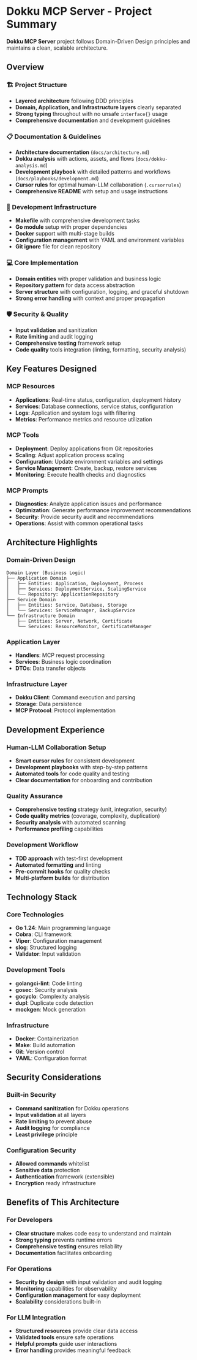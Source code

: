 # Dokku MCP Server - Project Summary

**Dokku MCP Server** project follows Domain-Driven Design principles and maintains a clean, scalable architecture.

## Overview

### 🏗️ Project Structure
- **Layered architecture** following DDD principles
- **Domain, Application, and Infrastructure layers** clearly separated
- **Strong typing** throughout with no unsafe `interface{}` usage
- **Comprehensive documentation** and development guidelines

### 📋 Documentation & Guidelines
- **Architecture documentation** (`docs/architecture.md`)
- **Dokku analysis** with actions, assets, and flows (`docs/dokku-analysis.md`)
- **Development playbook** with detailed patterns and workflows (`docs/playbooks/development.md`)
- **Cursor rules** for optimal human-LLM collaboration (`.cursorrules`)
- **Comprehensive README** with setup and usage instructions

### 🔧 Development Infrastructure
- **Makefile** with comprehensive development tasks
- **Go module** setup with proper dependencies
- **Docker** support with multi-stage builds
- **Configuration management** with YAML and environment variables
- **Git ignore** file for clean repository

### 💻 Core Implementation
- **Domain entities** with proper validation and business logic
- **Repository pattern** for data access abstraction
- **Server structure** with configuration, logging, and graceful shutdown
- **Strong error handling** with context and proper propagation

### 🛡️ Security & Quality
- **Input validation** and sanitization
- **Rate limiting** and audit logging
- **Comprehensive testing** framework setup
- **Code quality** tools integration (linting, formatting, security analysis)

## Key Features Designed

### MCP Resources
- **Applications**: Real-time status, configuration, deployment history
- **Services**: Database connections, service status, configuration
- **Logs**: Application and system logs with filtering
- **Metrics**: Performance metrics and resource utilization

### MCP Tools
- **Deployment**: Deploy applications from Git repositories
- **Scaling**: Adjust application process scaling
- **Configuration**: Update environment variables and settings
- **Service Management**: Create, backup, restore services
- **Monitoring**: Execute health checks and diagnostics

### MCP Prompts
- **Diagnostics**: Analyze application issues and performance
- **Optimization**: Generate performance improvement recommendations
- **Security**: Provide security audit and recommendations
- **Operations**: Assist with common operational tasks

## Architecture Highlights

### Domain-Driven Design
```
Domain Layer (Business Logic)
├── Application Domain
│   ├── Entities: Application, Deployment, Process
│   ├── Services: DeploymentService, ScalingService
│   └── Repository: ApplicationRepository
├── Service Domain
│   ├── Entities: Service, Database, Storage
│   └── Services: ServiceManager, BackupService
└── Infrastructure Domain
    ├── Entities: Server, Network, Certificate
    └── Services: ResourceMonitor, CertificateManager
```

### Application Layer
- **Handlers**: MCP request processing
- **Services**: Business logic coordination
- **DTOs**: Data transfer objects

### Infrastructure Layer
- **Dokku Client**: Command execution and parsing
- **Storage**: Data persistence
- **MCP Protocol**: Protocol implementation

## Development Experience

### Human-LLM Collaboration Setup
- **Smart cursor rules** for consistent development
- **Development playbooks** with step-by-step patterns
- **Automated tools** for code quality and testing
- **Clear documentation** for onboarding and contribution

### Quality Assurance
- **Comprehensive testing** strategy (unit, integration, security)
- **Code quality metrics** (coverage, complexity, duplication)
- **Security analysis** with automated scanning
- **Performance profiling** capabilities

### Development Workflow
- **TDD approach** with test-first development
- **Automated formatting** and linting
- **Pre-commit hooks** for quality checks
- **Multi-platform builds** for distribution

## Technology Stack

### Core Technologies
- **Go 1.24**: Main programming language
- **Cobra**: CLI framework
- **Viper**: Configuration management
- **slog**: Structured logging
- **Validator**: Input validation

### Development Tools
- **golangci-lint**: Code linting
- **gosec**: Security analysis
- **gocyclo**: Complexity analysis
- **dupl**: Duplicate code detection
- **mockgen**: Mock generation

### Infrastructure
- **Docker**: Containerization
- **Make**: Build automation
- **Git**: Version control
- **YAML**: Configuration format

## Security Considerations

### Built-in Security
- **Command sanitization** for Dokku operations
- **Input validation** at all layers
- **Rate limiting** to prevent abuse
- **Audit logging** for compliance
- **Least privilege** principle

### Configuration Security
- **Allowed commands** whitelist
- **Sensitive data** protection
- **Authentication** framework (extensible)
- **Encryption** ready infrastructure

## Benefits of This Architecture

### For Developers
- **Clear structure** makes code easy to understand and maintain
- **Strong typing** prevents runtime errors
- **Comprehensive testing** ensures reliability
- **Documentation** facilitates onboarding

### For Operations
- **Security by design** with input validation and audit logging
- **Monitoring** capabilities for observability
- **Configuration management** for easy deployment
- **Scalability** considerations built-in

### For LLM Integration
- **Structured resources** provide clear data access
- **Validated tools** ensure safe operations
- **Helpful prompts** guide user interactions
- **Error handling** provides meaningful feedback
